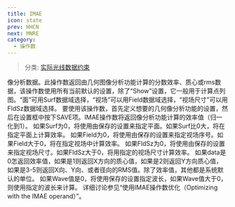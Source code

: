 ```yaml
---
title: IMAE
icon: state
prev: HHCN
next: MNRE
category:
  - 操作数
---
```


> 分类: [实际光线数据约束](/hb/operands/131/882/  "Zemax 操作数 实际光线数据约束")

像分析数据。此操作数返回由几何图像分析功能计算的分数效率、质心或rms数据，该操作数使用所有当前默认的设置，除了“Show”设置，它一般用于计算点列图。“面”可用Surf数据域选择，“视场”可以用Field数据域选择，“视场尺寸”可以用FldSz数据域选择。 
要使用该操作数，首先定义想要的几何像分析功能的设置，然后在设置框中按下SAVE项。IMAE操作数将返回像分析功能计算的效率值（归一化到1）。 
如果Surf为0，将使用由保存的设置来指定平面。如果Surf比0大，将在指定平面上计算效率。 
如果Field为0，将使用由保存的设置来指定视场序号。如果Field大于0，将在指定视场中计算效率。 
如果FldSz为0，将使用由保存的设置来指定视场尺寸。如果FldSz大于0，将用指定的视场尺寸计算效率。 
如果data是0怎返回效率值，如果是1则返回X方向的质心值，如果是2则返回Y方向质心值，如果是3-5则返回X向、Y向、或者径向的RMS值。除了效率值，其他都是系统默认的单位。 
如果Wave值是0，将使用保存的设置指定波长，如果Wave值大于0，则使用指定的波长来计算。 
详细讨论参见“使用IMAE操作数优化（Optimizing with the IMAE operand）”。